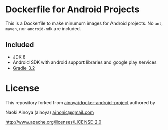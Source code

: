 # Dockerfile for Android Projects 

This is a Dockerfile to make minumum images for Android projects.
No `ant`, `maven`, nor `android-ndk` are included.

## Included

* JDK 8
* Android SDK with android support libraries and google play services
* [Gradle 3.2](https://services.gradle.org/distributions/gradle-3.2-bin.zip)

# License

This repository forked from [ainoya/docker-android-project](https://github.com/ainoya/docker-android-project) authored by

Naoki Ainoya (ainoya) <ainonic@gmail.com>

http://www.apache.org/licenses/LICENSE-2.0
